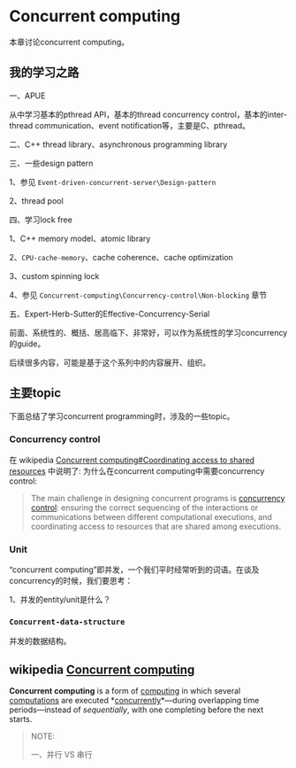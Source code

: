 # Concurrent computing

本章讨论concurrent computing。

## 我的学习之路

一、APUE

从中学习基本的pthread API，基本的thread concurrency control，基本的inter-thread communication、event notification等，主要是C、pthread。



二、C++ thread library、asynchronous programming library



三、一些design pattern

1、参见 `Event-driven-concurrent-server\Design-pattern`

2、thread pool



四、学习lock free

1、C++ memory model、atomic library

2、`CPU-cache-memory`、cache coherence、cache optimization

3、custom spinning lock

4、参见 `Concurrent-computing\Concurrency-control\Non-blocking` 章节



五、Expert-Herb-Sutter的Effective-Concurrency-Serial

前面、系统性的、概括、居高临下、非常好，可以作为系统性的学习concurrency的guide。

后续很多内容，可能是基于这个系列中的内容展开、组织。

## 主要topic

下面总结了学习concurrent programming时，涉及的一些topic。

### Concurrency control

在 wikipedia [Concurrent computing#Coordinating access to shared resources](https://en.wikipedia.org/wiki/Concurrent_computing#Coordinating_access_to_shared_resources) 中说明了: 为什么在concurrent computing中需要concurrency control:

> The main challenge in designing concurrent programs is [concurrency control](https://en.wikipedia.org/wiki/Concurrency_control): ensuring the correct sequencing of the interactions or communications between different computational executions, and coordinating access to resources that are shared among executions.

### Unit

“concurrent computing”即并发，一个我们平时经常听到的词语。在谈及concurrency的时候，我们要思考：

1、并发的entity/unit是什么？



### `Concurrent-data-structure`

并发的数据结构。



## wikipedia [Concurrent computing](https://en.wikipedia.org/wiki/Concurrent_computing#Concurrent_programming_languages)

**Concurrent computing** is a form of [computing](https://en.wikipedia.org/wiki/Computing) in which several [computations](https://en.wikipedia.org/wiki/Computation) are executed *[concurrently](https://en.wikipedia.org/wiki/Concurrency_(computer_science))*—during overlapping time periods—instead of *sequentially*, with one completing before the next starts.

> NOTE: 
>
> 一、并行 VS 串行
